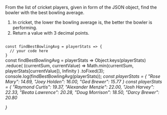From the list of cricket players, given in form of the JSON object, find the bowler with the best bowling average.

1. In cricket, the lower the bowling average is, the better the bowler is performing.
2. Return a value with 3 decimal points.

<codeblock language="javascript" type="exercise" testMode="multipleInput">
<code>
const findBestBowlingAvg = playerStats => {
  // your code here
}
</code>

<solution>
const findBestBowlingAvg = playerStats =>
  Object.keys(playerStats)
    .reduce(
      (currentSum, currentValue) =>
        Math.min(currentSum, playerStats[currentValue]),
      Infinity
    )
    .toFixed(3);
</solution>

<testcases>
<caller>
console.log(findBestBowlingAvg(playerStats));
</caller>
<testcase>
<i>
const playerStats = {
  "Rose Mary": 14.69,
  "Joey Holden": 16.00,
  "Ged Brewer": 15.77
}
</i>
</testcase>
<testcase>
<i>
const playerStats = {
  "Raymond Curtis": 19.37,
  "Alexander Menzie": 22.00,
  "Josh Harvey": 22.33,
  "Beata Lawrence": 20.28,
  "Doug Morrison": 18.50,
  "Darcy Brewer": 20.80

}
</i>
</testcase>
</testcases>
</codeblock>